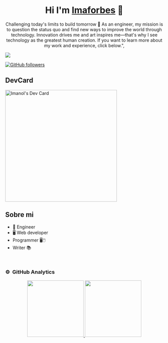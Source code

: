 <div align="center">
<h1 align="center">Hi I'm <a href="https://www.imaforbes.com/">Imaforbes</a> 🖖</h1>
  <p class="text-justify sobre-mi__descripcion" data-section="about" data-value="text">
							Challenging today's limits to build tomorrow 🚀 As an engineer, my mission is to question the status quo and find new ways to improve the world through technology. Innovation drives me and art inspires me—that's why I see technology as the greatest human creation. If you want to learn more about my work and experience, click below.",
						</p>
  
</div>
<img src="https://img-cdn.inc.com/image/upload/w_1024,h_576,c_fill/images/panoramic/GettyImages-90504957_534260_xifb9j.jpg">

[![GitHub followers](https://img.shields.io/github/followers/imaforbes?style=social)](https://github.com/Imaforbes)


## DevCard
<a href="https://app.daily.dev/imaforbes"><img src="https://api.daily.dev/devcards/v2/0jXPEqNRJ3oqWwgI0GpY1.png?type=default&r=atr" width="356" alt="Imanol's Dev Card"/></a>

## Sobre mi

- 🧰 Engineer  
- 🖥️ Web developer
- Programmer 🖥️🖱️
- Writer 📚
<br>


### ⚙️ &nbsp;GitHub Analytics

<p align="center">
<a href="https://github.com/Imaforbes">
  <img height="180em" src="https://github-readme-stats-eight-theta.vercel.app/api?username=Imaforbes&show_icons=true&theme=algolia&include_all_commits=true&count_private=true"/>
  <img height="180em" src="https://github-readme-stats-eight-theta.vercel.app/api/top-langs/?username=Imaforbes&layout=compact&langs_count=8&theme=algolia"/>
</a>
</p>
